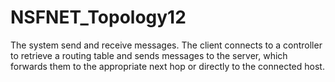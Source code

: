 # NSFNET_Topology12
The system send and receive messages. The client connects to a controller to retrieve a routing table and sends messages to the server, which forwards them to the appropriate next hop or directly to the connected host.

